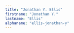```yaml
---
title: "Jonathan Y. Ellis"
firstname: "Jonathan Y."
lastname: "Ellis"
alphaname: "ellis-jonathan-y"
---
```

